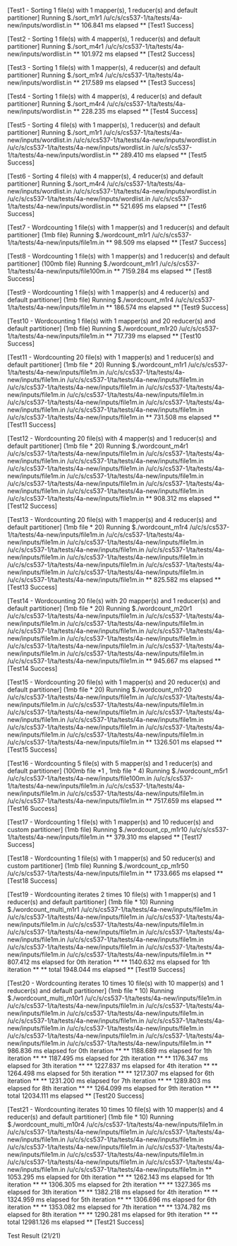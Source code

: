[Test1 - Sorting 1 file(s) with 1 mapper(s), 1 reducer(s) and default partitioner]
  Running $./sort_m1r1 /u/c/s/cs537-1/ta/tests/4a-new/inputs/wordlist.in
** 106.841 ms elapsed **
[Test1 Success]

[Test2 - Sorting 1 file(s) with 4 mapper(s), 1 reducer(s) and default partitioner]
  Running $./sort_m4r1 /u/c/s/cs537-1/ta/tests/4a-new/inputs/wordlist.in
** 101.972 ms elapsed **
[Test2 Success]

[Test3 - Sorting 1 file(s) with 1 mapper(s), 4 reducer(s) and default partitioner]
  Running $./sort_m1r4 /u/c/s/cs537-1/ta/tests/4a-new/inputs/wordlist.in
** 217.589 ms elapsed **
[Test3 Success]

[Test4 - Sorting 1 file(s) with 4 mapper(s), 4 reducer(s) and default partitioner]
  Running $./sort_m4r4 /u/c/s/cs537-1/ta/tests/4a-new/inputs/wordlist.in
** 228.235 ms elapsed **
[Test4 Success]

[Test5 - Sorting 4 file(s) with 1 mapper(s), 1 reducer(s) and default partitioner]
  Running $./sort_m1r1 /u/c/s/cs537-1/ta/tests/4a-new/inputs/wordlist.in /u/c/s/cs537-1/ta/tests/4a-new/inputs/wordlist.in /u/c/s/cs537-1/ta/tests/4a-new/inputs/wordlist.in /u/c/s/cs537-1/ta/tests/4a-new/inputs/wordlist.in
** 289.410 ms elapsed **
[Test5 Success]

[Test6 - Sorting 4 file(s) with 4 mapper(s), 4 reducer(s) and default partitioner]
  Running $./sort_m4r4 /u/c/s/cs537-1/ta/tests/4a-new/inputs/wordlist.in /u/c/s/cs537-1/ta/tests/4a-new/inputs/wordlist.in /u/c/s/cs537-1/ta/tests/4a-new/inputs/wordlist.in /u/c/s/cs537-1/ta/tests/4a-new/inputs/wordlist.in
** 521.695 ms elapsed **
[Test6 Success]

[Test7 - Wordcounting 1 file(s) with 1 mapper(s) and 1 reducer(s) and default partitioner]
(1mb file)
  Running $./wordcount_m1r1 /u/c/s/cs537-1/ta/tests/4a-new/inputs/file1m.in
** 98.509 ms elapsed **
[Test7 Success]

[Test8 - Wordcounting 1 file(s) with 1 mapper(s) and 1 reducer(s) and default partitioner]
(100mb file)
  Running $./wordcount_m1r1 /u/c/s/cs537-1/ta/tests/4a-new/inputs/file100m.in
** 7159.284 ms elapsed **
[Test8 Success]

[Test9 - Wordcounting 1 file(s) with 1 mapper(s) and 4 reducer(s) and default partitioner]
(1mb file)
  Running $./wordcount_m1r4 /u/c/s/cs537-1/ta/tests/4a-new/inputs/file1m.in
** 186.574 ms elapsed **
[Test9 Success]

[Test10 - Wordcounting 1 file(s) with 1 mapper(s) and 20 reducer(s) and default partitioner]
(1mb file)
  Running $./wordcount_m1r20 /u/c/s/cs537-1/ta/tests/4a-new/inputs/file1m.in
** 717.739 ms elapsed **
[Test10 Success]

[Test11 - Wordcounting 20 file(s) with 1 mapper(s) and 1 reducer(s) and default partitioner]
(1mb file * 20)
  Running $./wordcount_m1r1 /u/c/s/cs537-1/ta/tests/4a-new/inputs/file1m.in /u/c/s/cs537-1/ta/tests/4a-new/inputs/file1m.in /u/c/s/cs537-1/ta/tests/4a-new/inputs/file1m.in /u/c/s/cs537-1/ta/tests/4a-new/inputs/file1m.in /u/c/s/cs537-1/ta/tests/4a-new/inputs/file1m.in /u/c/s/cs537-1/ta/tests/4a-new/inputs/file1m.in /u/c/s/cs537-1/ta/tests/4a-new/inputs/file1m.in /u/c/s/cs537-1/ta/tests/4a-new/inputs/file1m.in /u/c/s/cs537-1/ta/tests/4a-new/inputs/file1m.in /u/c/s/cs537-1/ta/tests/4a-new/inputs/file1m.in
** 731.508 ms elapsed **
[Test11 Success]

[Test12 - Wordcounting 20 file(s) with 4 mapper(s) and 1 reducer(s) and default partitioner]
(1mb file * 20)
  Running $./wordcount_m4r1 /u/c/s/cs537-1/ta/tests/4a-new/inputs/file1m.in /u/c/s/cs537-1/ta/tests/4a-new/inputs/file1m.in /u/c/s/cs537-1/ta/tests/4a-new/inputs/file1m.in /u/c/s/cs537-1/ta/tests/4a-new/inputs/file1m.in /u/c/s/cs537-1/ta/tests/4a-new/inputs/file1m.in /u/c/s/cs537-1/ta/tests/4a-new/inputs/file1m.in /u/c/s/cs537-1/ta/tests/4a-new/inputs/file1m.in /u/c/s/cs537-1/ta/tests/4a-new/inputs/file1m.in /u/c/s/cs537-1/ta/tests/4a-new/inputs/file1m.in /u/c/s/cs537-1/ta/tests/4a-new/inputs/file1m.in
** 908.312 ms elapsed **
[Test12 Success]

[Test13 - Wordcounting 20 file(s) with 1 mapper(s) and 4 reducer(s) and default partitioner]
(1mb file * 20)
  Running $./wordcount_m1r4 /u/c/s/cs537-1/ta/tests/4a-new/inputs/file1m.in /u/c/s/cs537-1/ta/tests/4a-new/inputs/file1m.in /u/c/s/cs537-1/ta/tests/4a-new/inputs/file1m.in /u/c/s/cs537-1/ta/tests/4a-new/inputs/file1m.in /u/c/s/cs537-1/ta/tests/4a-new/inputs/file1m.in /u/c/s/cs537-1/ta/tests/4a-new/inputs/file1m.in /u/c/s/cs537-1/ta/tests/4a-new/inputs/file1m.in /u/c/s/cs537-1/ta/tests/4a-new/inputs/file1m.in /u/c/s/cs537-1/ta/tests/4a-new/inputs/file1m.in /u/c/s/cs537-1/ta/tests/4a-new/inputs/file1m.in
** 825.582 ms elapsed **
[Test13 Success]

[Test14 - Wordcounting 20 file(s) with 20 mapper(s) and 1 reducer(s) and default partitioner]
(1mb file * 20)
  Running $./wordcount_m20r1 /u/c/s/cs537-1/ta/tests/4a-new/inputs/file1m.in /u/c/s/cs537-1/ta/tests/4a-new/inputs/file1m.in /u/c/s/cs537-1/ta/tests/4a-new/inputs/file1m.in /u/c/s/cs537-1/ta/tests/4a-new/inputs/file1m.in /u/c/s/cs537-1/ta/tests/4a-new/inputs/file1m.in /u/c/s/cs537-1/ta/tests/4a-new/inputs/file1m.in /u/c/s/cs537-1/ta/tests/4a-new/inputs/file1m.in /u/c/s/cs537-1/ta/tests/4a-new/inputs/file1m.in /u/c/s/cs537-1/ta/tests/4a-new/inputs/file1m.in /u/c/s/cs537-1/ta/tests/4a-new/inputs/file1m.in
** 945.667 ms elapsed **
[Test14 Success]

[Test15 - Wordcounting 20 file(s) with 1 mapper(s) and 20 reducer(s) and default partitioner]
(1mb file * 20)
  Running $./wordcount_m1r20 /u/c/s/cs537-1/ta/tests/4a-new/inputs/file1m.in /u/c/s/cs537-1/ta/tests/4a-new/inputs/file1m.in /u/c/s/cs537-1/ta/tests/4a-new/inputs/file1m.in /u/c/s/cs537-1/ta/tests/4a-new/inputs/file1m.in /u/c/s/cs537-1/ta/tests/4a-new/inputs/file1m.in /u/c/s/cs537-1/ta/tests/4a-new/inputs/file1m.in /u/c/s/cs537-1/ta/tests/4a-new/inputs/file1m.in /u/c/s/cs537-1/ta/tests/4a-new/inputs/file1m.in /u/c/s/cs537-1/ta/tests/4a-new/inputs/file1m.in /u/c/s/cs537-1/ta/tests/4a-new/inputs/file1m.in
** 1326.501 ms elapsed **
[Test15 Success]

[Test16 - Wordcounting 5 file(s) with 5 mapper(s) and 1 reducer(s) and default partitioner]
(100mb file *1 , 1mb file * 4)
  Running $./wordcount_m5r1 /u/c/s/cs537-1/ta/tests/4a-new/inputs/file100m.in /u/c/s/cs537-1/ta/tests/4a-new/inputs/file1m.in /u/c/s/cs537-1/ta/tests/4a-new/inputs/file1m.in /u/c/s/cs537-1/ta/tests/4a-new/inputs/file1m.in /u/c/s/cs537-1/ta/tests/4a-new/inputs/file1m.in
** 7517.659 ms elapsed **
[Test16 Success]

[Test17 - Wordcounting 1 file(s) with 1 mapper(s) and 10 reducer(s) and custom partitioner]
(1mb file)
  Running $./wordcount_cp_m1r10 /u/c/s/cs537-1/ta/tests/4a-new/inputs/file1m.in
** 379.310 ms elapsed **
[Test17 Success]

[Test18 - Wordcounting 1 file(s) with 1 mapper(s) and 50 reducer(s) and custom partitioner]
(1mb file)
  Running $./wordcount_cp_m1r50 /u/c/s/cs537-1/ta/tests/4a-new/inputs/file1m.in
** 1733.665 ms elapsed **
[Test18 Success]

[Test19 - Wordcounting iterates 2 times 10 file(s) with 1 mapper(s) and 1 reducer(s) and default partitioner]
(1mb file * 10)
  Running $./wordcount_multi_m1r1 /u/c/s/cs537-1/ta/tests/4a-new/inputs/file1m.in /u/c/s/cs537-1/ta/tests/4a-new/inputs/file1m.in /u/c/s/cs537-1/ta/tests/4a-new/inputs/file1m.in /u/c/s/cs537-1/ta/tests/4a-new/inputs/file1m.in /u/c/s/cs537-1/ta/tests/4a-new/inputs/file1m.in /u/c/s/cs537-1/ta/tests/4a-new/inputs/file1m.in /u/c/s/cs537-1/ta/tests/4a-new/inputs/file1m.in /u/c/s/cs537-1/ta/tests/4a-new/inputs/file1m.in /u/c/s/cs537-1/ta/tests/4a-new/inputs/file1m.in /u/c/s/cs537-1/ta/tests/4a-new/inputs/file1m.in
** 807.412 ms elapsed for 0th iteration **
** 1140.632 ms elapsed for 1th iteration **
** total 1948.044 ms elapsed **
[Test19 Success]

[Test20 - Wordcounting iterates 10 times 10 file(s) with 10 mapper(s) and 1 reducer(s) and default partitioner]
(1mb file * 10)
  Running $./wordcount_multi_m10r1 /u/c/s/cs537-1/ta/tests/4a-new/inputs/file1m.in /u/c/s/cs537-1/ta/tests/4a-new/inputs/file1m.in /u/c/s/cs537-1/ta/tests/4a-new/inputs/file1m.in /u/c/s/cs537-1/ta/tests/4a-new/inputs/file1m.in /u/c/s/cs537-1/ta/tests/4a-new/inputs/file1m.in /u/c/s/cs537-1/ta/tests/4a-new/inputs/file1m.in /u/c/s/cs537-1/ta/tests/4a-new/inputs/file1m.in /u/c/s/cs537-1/ta/tests/4a-new/inputs/file1m.in /u/c/s/cs537-1/ta/tests/4a-new/inputs/file1m.in /u/c/s/cs537-1/ta/tests/4a-new/inputs/file1m.in
** 986.836 ms elapsed for 0th iteration **
** 1188.689 ms elapsed for 1th iteration **
** 1187.495 ms elapsed for 2th iteration **
** 1176.347 ms elapsed for 3th iteration **
** 1227.837 ms elapsed for 4th iteration **
** 1264.498 ms elapsed for 5th iteration **
** 1217.307 ms elapsed for 6th iteration **
** 1231.200 ms elapsed for 7th iteration **
** 1289.803 ms elapsed for 8th iteration **
** 1264.099 ms elapsed for 9th iteration **
** total 12034.111 ms elapsed **
[Test20 Success]

[Test21 - Wordcounting iterates 10 times 10 file(s) with 10 mapper(s) and 4 reducer(s) and default partitioner]
(1mb file * 10)
  Running $./wordcount_multi_m10r4 /u/c/s/cs537-1/ta/tests/4a-new/inputs/file1m.in /u/c/s/cs537-1/ta/tests/4a-new/inputs/file1m.in /u/c/s/cs537-1/ta/tests/4a-new/inputs/file1m.in /u/c/s/cs537-1/ta/tests/4a-new/inputs/file1m.in /u/c/s/cs537-1/ta/tests/4a-new/inputs/file1m.in /u/c/s/cs537-1/ta/tests/4a-new/inputs/file1m.in /u/c/s/cs537-1/ta/tests/4a-new/inputs/file1m.in /u/c/s/cs537-1/ta/tests/4a-new/inputs/file1m.in /u/c/s/cs537-1/ta/tests/4a-new/inputs/file1m.in /u/c/s/cs537-1/ta/tests/4a-new/inputs/file1m.in
** 1053.295 ms elapsed for 0th iteration **
** 1262.143 ms elapsed for 1th iteration **
** 1306.305 ms elapsed for 2th iteration **
** 1327.365 ms elapsed for 3th iteration **
** 1382.218 ms elapsed for 4th iteration **
** 1324.959 ms elapsed for 5th iteration **
** 1306.696 ms elapsed for 6th iteration **
** 1353.082 ms elapsed for 7th iteration **
** 1374.782 ms elapsed for 8th iteration **
** 1290.281 ms elapsed for 9th iteration **
** total 12981.126 ms elapsed **
[Test21 Success]


Test Result (21/21)
